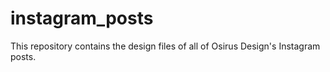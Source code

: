 # instagram_posts
This repository contains the design files of all of Osirus Design's Instagram posts.
